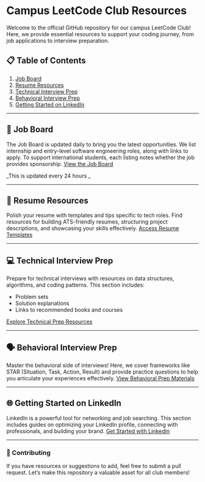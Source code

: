 # Campus LeetCode Club Resources

Welcome to the official GitHub repository for our campus LeetCode Club! Here, we provide essential resources to support your coding journey, from job applications to interview preparation.

## 📋 Table of Contents

1. [Job Board](#job-board)
2. [Resume Resources](#resume-resources)
3. [Technical Interview Prep](#technical-interview-prep)
4. [Behavioral Interview Prep](#behavioral-interview-prep)
5. [Getting Started on LinkedIn](#getting-started-on-linkedin)

---

## 📌 Job Board

The Job Board is updated daily to bring you the latest opportunities. We list internship and entry-level software engineering roles, along with links to apply. To support international students, each listing notes whether the job provides sponsorship. [View the Job Board](JobBoard.md)

_This is updated every 24 hours _

---

## 📝 Resume Resources

Polish your resume with templates and tips specific to tech roles. Find resources for building ATS-friendly resumes, structuring project descriptions, and showcasing your skills effectively. [Access Resume Templates](ResumeTemplates/)

---

## 💻 Technical Interview Prep

Prepare for technical interviews with resources on data structures, algorithms, and coding patterns. This section includes:
- Problem sets
- Solution explanations
- Links to recommended books and courses

[Explore Technical Prep Resources](TechnicalPrep/)

---

## 🗣️ Behavioral Interview Prep

Master the behavioral side of interviews! Here, we cover frameworks like STAR (Situation, Task, Action, Result) and provide practice questions to help you articulate your experiences effectively. [View Behavioral Prep Materials](BehavioralPrep/)

---

## 🌐 Getting Started on LinkedIn

LinkedIn is a powerful tool for networking and job searching. This section includes guides on optimizing your LinkedIn profile, connecting with professionals, and building your brand. [Get Started with LinkedIn](LinkedInGuide/)

---

### 📣 Contributing

If you have resources or suggestions to add, feel free to submit a pull request. Let’s make this repository a valuable asset for all club members!

